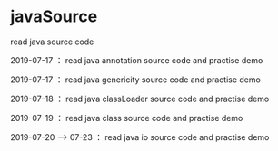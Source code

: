 # javaSource
read java source code

2019-07-17 ： read java annotation source code and practise demo

2019-07-17 ： read java genericity source code and practise demo

2019-07-18 ： read java classLoader source code and practise demo  

2019-07-19 ： read java class source code and practise demo 

2019-07-20 --> 07-23 ： read java io source code and practise demo 


